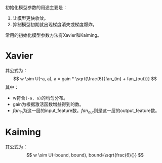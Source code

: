 初始化模型参数的用途主要是：
1. 让模型更快收敛。
2. 抑制模型初期就出现梯度消失或梯度爆炸。

常用的初始化模型参数方法有Xavier和Kaiming。

# Xavier

其公式为：
$$
w \sim U(-a, a), a = gain * \sqrt{\frac{6}{fan_{in} + fan_{out}}}
$$
其中：
- w符合`(-a, a)`的均匀分布。
- gain为根据激活函数增益得到的数。
- $fan_{in}$为这一层的input_feature数。$fan_{out}$则是这一层的output_feature数。

# Kaiming
其公式为：
$$
w \sim U(-bound, bound), bound=\sqrt{frac{6}{}}
$$